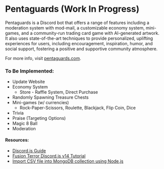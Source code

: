 # Pentaguards (Work In Progress)
Pentaguards is a Discord bot that offers a range of features including a moderation system with mod-mail, a customizable economy system, mini-games, and a community-run trading card game with AI-generated artwork. It also uses state-of-the-art techniques to provide personalized, uplifting experiences for users, including encouragement, inspiration, humor, and social support, fostering a positive and supportive community atmosphere. 

For more info, visit [pentaguards.com](https://www.pentaguards.com).

### To Be Implemented:
* Update Website
* Economy System 
    * Store - Raffle System, Direct Purchase
* Randomly Spawning Treasure Chests
* Mini-games (w/ currencies)
    * Rock-Paper-Scissors, Roulette, Blackjack, Flip Coin, Dice
* Trivia
* Praise (Targeting Options)
* Magic 8 Ball 
* Moderation

#### Resources:
- [Discord.js Guide](https://discordjs.guide/#before-you-begin)
- [Fusion Terror Discord.js v14 Tutorial](https://www.youtube.com/playlist?list=PLv0io0WjFNn9LDsv1W4fOWygNFzY342Jm)
- [Import CSV file into MongoDB collection using Node.js](https://www.bezkoder.com/node-js-csv-mongodb-collection/)
